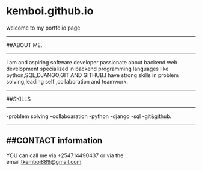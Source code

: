 # kemboi.github.io
welcome to my portfolio page

---
##ABOUT ME.

---
I am and aspiring software developer passionate about backend web development specialized in backend programming languages like python,SQL,DJANGO,GIT AND GITHUB.I have strong skills in problem solving,leading self ,collaboration and teamwork.

---
##SKILLS

---
-problem solving
-collaboaration
-python
-django
-sql
-git&github.

---
##CONTACT information
-
YOU can call me via +254714490437 or via the email:tkemboi889@gmail.com.
